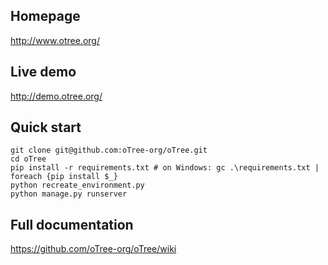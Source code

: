 ## Homepage
http://www.otree.org/

## Live demo
http://demo.otree.org/

## Quick start

    git clone git@github.com:oTree-org/oTree.git
    cd oTree
    pip install -r requirements.txt # on Windows: gc .\requirements.txt | foreach {pip install $_}
    python recreate_environment.py
    python manage.py runserver

## Full documentation
https://github.com/oTree-org/oTree/wiki


